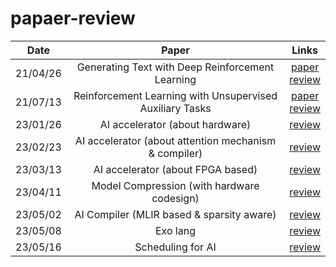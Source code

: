 # papaer-review
|Date|Paper|Links|
|:----:|:-------:|:----:|
|21/04/26|Generating Text with Deep Reinforcement Learning|[paper](https://arxiv.org/abs/1510.09202)<br>[review](/Reviews/Generating_Text_with_Deep_Reinforcement_Learning_.pdf)|
|21/07/13|Reinforcement Learning with Unsupervised Auxiliary Tasks|[paper](https://arxiv.org/abs/1611.05397)<br>[review](/Reviews/Reinforcement_Learning_with_Unsupervised_Auxiliary_Tasks.pdf)|
|23/01/26|AI accelerator (about hardware)|[review](/Reviews/AI_accelerator.pdf)|
|23/02/23|AI accelerator (about attention mechanism & compiler) |[review](/Reviews/02_23.pdf)|
|23/03/13|AI accelerator (about FPGA based) |[review](/Reviews/03_13.pdf)|
|23/04/11|Model Compression (with hardware codesign) |[review](/Reviews/model_compression.pdf)|
|23/05/02|AI Compiler (MLIR based & sparsity aware) |[review](/Reviews/ai_compiler.pdf)|
|23/05/08|Exo lang | [review](/Reviews/Exo_lang.pdf)|
|23/05/16|Scheduling for AI | [review](/Reviews/Scheduling_for_ai.pdf)|
